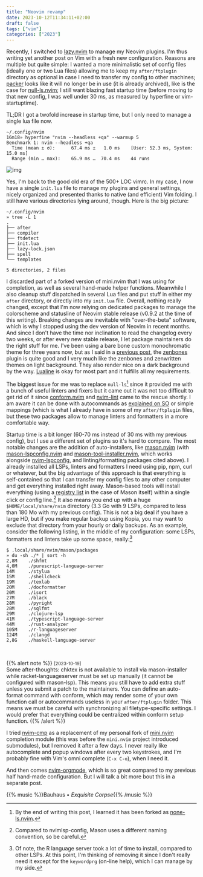 ```yaml
---
title: "Neovim revamp"
date: 2023-10-12T11:34:11+02:00
draft: false
tags: ["vim"]
categories: ["2023"]
---
```


Recently, I switched to [lazy.nvim](https://github.com/folke/lazy.nvim) to manage my Neovim plugins. I'm thus writing yet another post on Vim with a fresh new configuration. Reasons are multiple but quite simple: I wanted a more minimalistic set of config files (ideally one or two Lua files) allowing me to keep my `after/ftplugin` directory as optional in case I need to transfer my config to other machines; [packer](https://github.com/wbthomason/packer.nvim) looks like it will no longer be in use (it is already archived), like is the case for [null-ls.nvim](https://github.com/jose-elias-alvarez/null-ls.nvim/issues/1621); I still want blazing fast startup time (before moving to that new config, I was well under 30 ms, as measured by hyperfine or vim-startuptime).

TL;DR I got a twofold increase in startup time, but I only need to manage a single lua file now.

```shell
~/.config/nvim                                                                                                                                                                                               16m18» hyperfine "nvim --headless +qa" --warmup 5
Benchmark 1: nvim --headless +qa
  Time (mean ± σ):      67.4 ms ±   1.0 ms    [User: 52.3 ms, System: 15.0 ms]
  Range (min … max):    65.9 ms …  70.4 ms    44 runs
```

![img](/img/2023-10-06-21-40-30.png)

Yes, I'm back to the good old era of the 500+ LOC vimrc. In my case, I now have a single `init.lua` file to manage my plugins and general settings, nicely organized and presented thanks to native (and efficient) Vim folding. I still have various directories lying around, though. Here is the big picture:

```shell
~/.config/nvim
» tree -L 1
.
├── after
├── compiler
├── ftdetect
├── init.lua
├── lazy-lock.json
├── spell
└── templates

5 directories, 2 files
```

I discarded part of a forked version of mini.nvim that I was using for completion, as well as several hand-made helper functions. Meanwhile I also cleanup stuff dispatched in several Lua files and put stuff in either my `after` directory, or directly into my `init.lua` file. Overall, nothing really changed, except that I'm now relying on dedicated packages to manage the colorscheme and statusline of Neovim stable release (v0.9.2 at the time of this writing). Breaking changes are inevitable with "over-the-beta" software, which is why I stopped using the dev version of Neovim in recent months. And since I don't have the time nor inclination to read the changelog every two weeks, or after every new stable release, I let package maintainers do the right stuff for me. I've been using a bare bone custom monochromatic theme for three years now, but as I said in a [previous post](/post/unified-colors-of-tuis/), the [zenbones](https://github.com/mcchrish/zenbones.nvim) plugin is quite good and I very much like the zenbones and zenwritten themes on light background. They also render nice on a dark background by the way. [Lualine](https://github.com/nvim-lualine/lualine.nvim) is okay for most part and it fulfills all my requirements.

The biggest issue for me was to replace `null-ls`[^1] since it provided me with a bunch of useful linters and fixers but it came out it was not too difficult to get rid of it since [conform.nvim](https://github.com/stevearc/conform.nvim) and [nvim-lint](https://github.com/mfussenegger/nvim-lint) came to the rescue shortly. I am aware it can be done with autocommands as [explained on SO](https://stackoverflow.com/a/77153991) or simple mappings (which is what I already have in some of my `after/ftplugin` files, but these two packages allow to manage linters and formatters in a more comfortable way.

Startup time is a bit longer (60-70 ms instead of 30 ms with my previous config), but I use a different set of plugins so it's hard to compare. The most notable changes are the addition of auto-installers, like [mason.nvim](https://github.com/williamboman/mason.nvim) (with [mason-lspconfig.nvim](https://github.com/williamboman/mason-lspconfig.nvim) and [mason-tool-installer.nvim](https://github.com/WhoIsSethDaniel/mason-tool-installer.nvim), which works alongside [nvim-lspconfig](https://github.com/neovim/nvim-lspconfig), and linting/formatting packages cited above). I already installed all LSPs, linters and formatters I need using pip, npm, curl or whatever, but the big advantage of this approach is that everything is self-contained so that I can transfer my config files to any other computer and get everything installed right away. Mason-based tools will install everything (using a [registry list](https://mason-registry.dev/registry/list) in the case of Mason itself) within a single click or config line.[^2] It also means you end up with a huge `$HOME/local/share/nvim` directory (3.3 Go with 9 LSPs, compared to less than 180 Mo with my previous config). This is not a big deal if you have a large HD, but if you make regular backup using Kopia, you may want to exclude that directory from your hourly or daily backups. As an example, consider the following listing, in the middle of my configuration: some LSPs, formatters and linters take up some space, really:[^3]

```shell
$ .local/share/nvim/mason/packages
» du -sh ./* | sort -h
2,8M    ./shfmt
4,0M    ./purescript-language-server
14M     ./stylua
15M     ./shellcheck
19M     ./texlab
20M     ./docformatter
20M     ./isort
27M     ./black
28M     ./pyright
28M     ./sqlfmt
29M     ./clojure-lsp
41M     ./typescript-language-server
44M     ./rust-analyzer
105M    ./r-languageserver
124M    ./clangd
2,8G    ./haskell-language-server
```

<br>

{{% alert note %}}
<small>[2023-10-19]</small><br>
Some after-thoughts: chktex is not available to install via mason-installer while racket-languageserver must be set up manually (it cannot be configured with mason-lsp). This means you still have to add extra stuff unless you submit a patch to the maintainers. You can define an auto-format command with conform, which may render some of your own function call or autocommands useless in your `after/ftplugin` folder. This means we must be careful with synchronizing all filetype-specific settings. I would prefer that everything could be centralized within conform setup function.
{{% /alert %}}

I tried [nvim-cmp](https://github.com/hrsh7th/nvim-cmp) as a replacement of my personal fork of [mini.nvim](https://github.com/echasnovski/mini.nvim) completion module (this was before the `mini.nvim` project introduced submodules), but I removed it after a few days. I never really like autocomplete and popup windows after every two keystrokes, and I'm probably fine with Vim's omni complete (`C-x C-o`), when I need it.

And then comes [nvim-orgmode](https://github.com/nvim-orgmode/orgmode), which is so great compared to my previous half hand-made configuration. But I will talk a bit more bout this in a separate post.

{{% music %}}Bauhaus • _Exquisite Corpse_{{% /music %}}

[^1]: By the end of writing this post, I learned it has been forked as [none-ls.nvim](https://github.com/nvimtools/none-ls.nvim).
[^2]: Compared to nvimlsp-config, Mason uses a different naming convention, so be careful.
[^3]: Of note, the R language server took a lot of time to install, compared to other LSPs. At this point, I'm thinking of removing it since I don't really need it except for the `keywordprg` (on-line help), which I can manage by my side.
